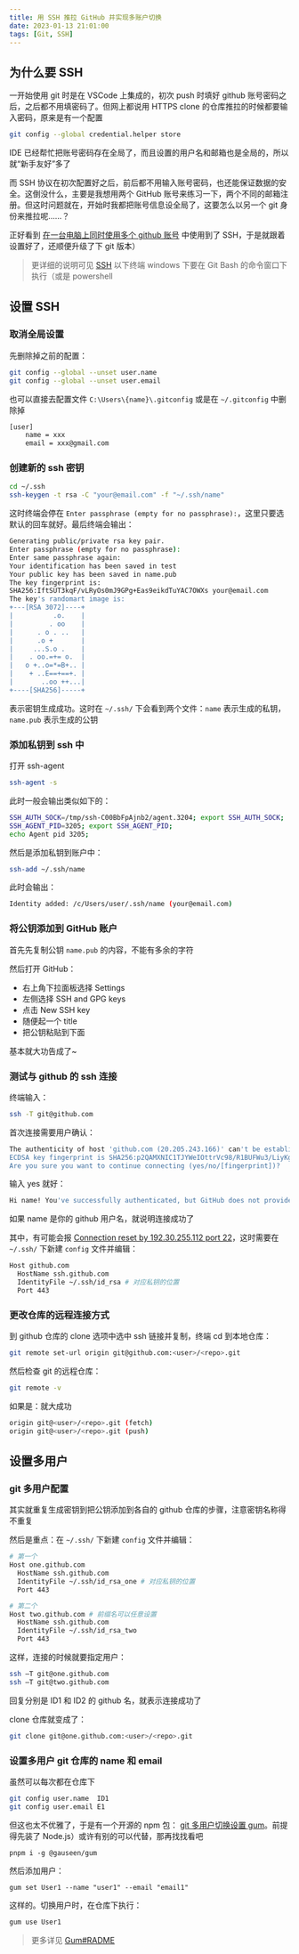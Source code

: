 ```yaml
---
title: 用 SSH 推拉 GitHub 并实现多账户切换
date: 2023-01-13 21:01:00
tags: [Git, SSH]
---
```


## 为什么要 SSH

一开始使用 git 时是在 VSCode 上集成的，初次 push 时填好 github 账号密码之后，之后都不用填密码了。但网上都说用 HTTPS clone 的仓库推拉的时候都要输入密码，原来是有一个配置

```bash
git config --global credential.helper store
```

IDE 已经帮忙把账号密码存在全局了，而且设置的用户名和邮箱也是全局的，所以就“新手友好”多了

而 SSH 协议在初次配置好之后，前后都不用输入账号密码，也还能保证数据的安全。这倒没什么，主要是我想用两个 GitHub 账号来练习一下，两个不同的邮箱注册。但这时问题就在，开始时我都把账号信息设全局了，这要怎么以另一个 git 身份来推拉呢……？

正好看到 [在一台电脑上同时使用多个 github 账号](https://blog.csdn.net/qq_43199318/article/details/103469792) 中使用到了 SSH，于是就跟着设置好了，还顺便升级了下 git 版本）

> 更详细的说明可见 [SSH](../note/cs/ssh.md)
> 以下终端 windows 下要在 Git Bash 的命令窗口下执行（或是 powershell

## 设置 SSH

### 取消全局设置

先删除掉之前的配置：

```bash
git config --global --unset user.name
git config --global --unset user.email
```

也可以直接去配置文件 `C:\Users\{name}\.gitconfig` 或是在 `~/.gitconfig` 中删除掉

```bash
[user]
    name = xxx
    email = xxx@gmail.com
```

### 创建新的 ssh 密钥

```bash
cd ~/.ssh
ssh-keygen -t rsa -C "your@email.com" -f "~/.ssh/name"
```

这时终端会停在 `Enter passphrase (empty for no passphrase):`，这里只要选默认的回车就好。最后终端会输出：

```bash
Generating public/private rsa key pair.
Enter passphrase (empty for no passphrase):
Enter same passphrase again:
Your identification has been saved in test
Your public key has been saved in name.pub
The key fingerprint is:
SHA256:IftSUT3kqF/vLRyOs0mJ9GPg+Eas9eikdTuYAC7OWXs your@email.com
The key's randomart image is:
+---[RSA 3072]----+
|          .o.    |
|         . oo    |
|      . o . ..   |
|      .o +       |
|     ...S.o .    |
|    . oo.=+= o.  |
|   o +..o=*=B+.. |
|    + ..E==+==+. |
|       ..oo ++...|
+----[SHA256]-----+
```

表示密钥生成成功。这时在 `~/.ssh/` 下会看到两个文件：`name` 表示生成的私钥，`name.pub` 表示生成的公钥

### 添加私钥到 ssh 中

打开 ssh-agent

```bash
ssh-agent -s
```

此时一般会输出类似如下的：

```bash
SSH_AUTH_SOCK=/tmp/ssh-C00BbFpAjnb2/agent.3204; export SSH_AUTH_SOCK;
SSH_AGENT_PID=3205; export SSH_AGENT_PID;
echo Agent pid 3205;
```

然后是添加私钥到账户中：

```bash
ssh-add ~/.ssh/name
```

此时会输出：

```bash
Identity added: /c/Users/user/.ssh/name (your@email.com)
```

### 将公钥添加到 GitHub 账户

首先先复制公钥 `name.pub` 的内容，不能有多余的字符

然后打开 GitHub：

- 右上角下拉面板选择 Settings
- 左侧选择 SSH and GPG keys
- 点击 New SSH key
- 随便起一个 title
- 把公钥粘贴到下面

基本就大功告成了~

### 测试与 github 的 ssh 连接

终端输入：

```bash
ssh -T git@github.com
```

首次连接需要用户确认：

```bash
The authenticity of host 'github.com (20.205.243.166)' can't be established.
ECDSA key fingerprint is SHA256:p2QAMXNIC1TJYWeIOttrVc98/R1BUFWu3/LiyKgUfQM.
Are you sure you want to continue connecting (yes/no/[fingerprint])?
```

输入 yes 就好：

```bash
Hi name! You've successfully authenticated, but GitHub does not provide shell access.
```

如果 name 是你的 github 用户名，就说明连接成功了

其中，有可能会报 [Connection reset by 192.30.255.112 port 22](https://stackoverflow.com/questions/15589682/ssh-connect-to-host-github-com-port-22-connection-timed-out)，这时需要在 `~/.ssh/` 下新建 `config` 文件并编辑：

```bash
Host github.com
  HostName ssh.github.com
  IdentityFile ~/.ssh/id_rsa # 对应私钥的位置
  Port 443
```

### 更改仓库的远程连接方式

到 github 仓库的 clone 选项中选中 ssh 链接并复制，终端 cd 到本地仓库：

```bash
git remote set-url origin git@github.com:<user>/<repo>.git
```

然后检查 git 的远程仓库：

```bash
git remote -v
```

如果是：就大成功

```bash
origin git@<user>/<repo>.git (fetch)
origin git@<user>/<repo>.git (push)
```

## 设置多用户

### git 多用户配置

其实就重复生成密钥到把公钥添加到各自的 github 仓库的步骤，注意密钥名称得不重复

然后是重点：在 `~/.ssh/` 下新建 `config` 文件并编辑：

```bash
# 第一个
Host one.github.com
  HostName ssh.github.com
  IdentityFile ~/.ssh/id_rsa_one # 对应私钥的位置
  Port 443

# 第二个
Host two.github.com # 前缀名可以任意设置
  HostName ssh.github.com
  IdentityFile ~/.ssh/id_rsa_two
  Port 443
```

这样，连接的时候就要指定用户：

```bash
ssh –T git@one.github.com
ssh –T git@two.github.com
```

回复分别是 ID1 和 ID2 的 github 名，就表示连接成功了

clone 仓库就变成了：

```bash
git clone git@one.github.com:<user>/<repo>.git
```

### 设置多用户 git 仓库的 name 和 email

虽然可以每次都在仓库下

```bash
git config user.name  ID1
git config user.email E1
```

但这也太不优雅了，于是有一个开源的 npm 包： [git 多用户切换设置 gum](https://github.com/gauseen/gum)。前提得先装了 Node.js）或许有别的可以代替，那再找找看吧

```shell
pnpm i -g @gauseen/gum
```

然后添加用户：

```shell
gum set User1 --name "user1" --email "email1"
```

这样的。切换用户时，在仓库下执行：

```bash
gum use User1
```

> 更多详见 [Gum#RADME](https://github.com/gauseen/gum#index)
